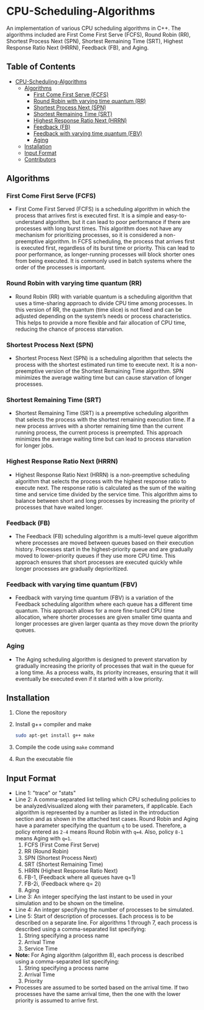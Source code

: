 # CPU-Scheduling-Algorithms

An implementation of various CPU scheduling algorithms in C++. The algorithms included are First Come First Serve (FCFS), Round Robin (RR), Shortest Process Next (SPN), Shortest Remaining Time (SRT), Highest Response Ratio Next (HRRN), Feedback (FB), and Aging.

## Table of Contents
- [CPU-Scheduling-Algorithms](#cpu-scheduling-algorithms)
  - [Algorithms](#algorithms)
    - [First Come First Serve (FCFS)](#first-come-first-serve-fcfs)
    - [Round Robin with varying time quantum (RR)](#round-robin-with-varying-time-quantum-rr)
    - [Shortest Process Next (SPN)](#shortest-process-next-spn)
    - [Shortest Remaining Time (SRT)](#shortest-remaining-time-srt)
    - [Highest Response Ratio Next (HRRN)](#highest-response-ratio-next-hrrn)
    - [Feedback (FB)](#feedback-fb)
    - [Feedback with varying time quantum (FBV)](#feedback-with-varying-time-quantum-fbv)
    - [Aging](#aging)
  - [Installation](#installation)
  - [Input Format](#input-format)
  - [Contributors](#contributors)

## Algorithms

### First Come First Serve (FCFS)
- First Come First Served (FCFS) is a scheduling algorithm in which the process that arrives first is executed first. It is a simple and easy-to-understand algorithm, but it can lead to poor performance if there are processes with long burst times. This algorithm does not have any mechanism for prioritizing processes, so it is considered a non-preemptive algorithm. In FCFS scheduling, the process that arrives first is executed first, regardless of its burst time or priority. This can lead to poor performance, as longer-running processes will block shorter ones from being executed. It is commonly used in batch systems where the order of the processes is important.

### Round Robin with varying time quantum (RR)
- Round Robin (RR) with variable quantum is a scheduling algorithm that uses a time-sharing approach to divide CPU time among processes. In this version of RR, the quantum (time slice) is not fixed and can be adjusted depending on the system’s needs or process characteristics. This helps to provide a more flexible and fair allocation of CPU time, reducing the chance of process starvation.

### Shortest Process Next (SPN)
- Shortest Process Next (SPN) is a scheduling algorithm that selects the process with the shortest estimated run time to execute next. It is a non-preemptive version of the Shortest Remaining Time algorithm. SPN minimizes the average waiting time but can cause starvation of longer processes.

### Shortest Remaining Time (SRT)
- Shortest Remaining Time (SRT) is a preemptive scheduling algorithm that selects the process with the shortest remaining execution time. If a new process arrives with a shorter remaining time than the current running process, the current process is preempted. This approach minimizes the average waiting time but can lead to process starvation for longer jobs.

### Highest Response Ratio Next (HRRN)
- Highest Response Ratio Next (HRRN) is a non-preemptive scheduling algorithm that selects the process with the highest response ratio to execute next. The response ratio is calculated as the sum of the waiting time and service time divided by the service time. This algorithm aims to balance between short and long processes by increasing the priority of processes that have waited longer.

### Feedback (FB)
- The Feedback (FB) scheduling algorithm is a multi-level queue algorithm where processes are moved between queues based on their execution history. Processes start in the highest-priority queue and are gradually moved to lower-priority queues if they use more CPU time. This approach ensures that short processes are executed quickly while longer processes are gradually deprioritized.

### Feedback with varying time quantum (FBV)
- Feedback with varying time quantum (FBV) is a variation of the Feedback scheduling algorithm where each queue has a different time quantum. This approach allows for a more fine-tuned CPU time allocation, where shorter processes are given smaller time quanta and longer processes are given larger quanta as they move down the priority queues.

### Aging
- The Aging scheduling algorithm is designed to prevent starvation by gradually increasing the priority of processes that wait in the queue for a long time. As a process waits, its priority increases, ensuring that it will eventually be executed even if it started with a low priority.

## Installation

1. Clone the repository

2. Install g++ compiler and make
    ```bash
    sudo apt-get install g++ make
    ```
3. Compile the code using `make` command

4. Run the executable file

## Input Format

- Line 1: "trace" or "stats"
- Line 2: A comma-separated list telling which CPU scheduling policies to be analyzed/visualized along with their parameters, if applicable. Each algorithm is represented by a number as listed in the introduction section and as shown in the attached test cases. Round Robin and Aging have a parameter specifying the quantum `q` to be used. Therefore, a policy entered as `2-4` means Round Robin with `q=4`. Also, policy `8-1` means Aging with `q=1`.
  1. FCFS (First Come First Serve)
  2. RR (Round Robin)
  3. SPN (Shortest Process Next)
  4. SRT (Shortest Remaining Time)
  5. HRRN (Highest Response Ratio Next)
  6. FB-1, (Feedback where all queues have q=1)
  7. FB-2i, (Feedback where q= 2i)
  8. Aging
- Line 3: An integer specifying the last instant to be used in your simulation and to be shown on the timeline.
- Line 4: An integer specifying the number of processes to be simulated.
- Line 5: Start of description of processes. Each process is to be described on a separate line. For algorithms 1 through 7, each process is described using a comma-separated list specifying:
    1. String specifying a process name
    2. Arrival Time
    3. Service Time
- **Note:** For Aging algorithm (algorithm 8), each process is described using a comma-separated list specifying:
    1. String specifying a process name
    2. Arrival Time
    3. Priority
- Processes are assumed to be sorted based on the arrival time. If two processes have the same arrival time, then the one with the lower priority is assumed to arrive first.



